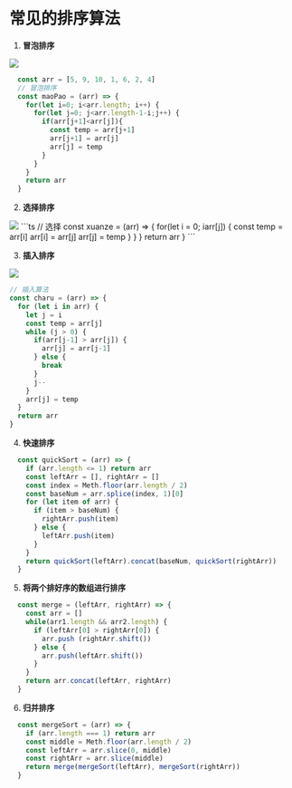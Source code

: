 # 常见的排序算法
1. **冒泡排序**
  <image class="common-image" src="https://pic4.zhimg.com/v2-daac759374adb7a62bb36823811a4ee3_b.webp" />

  ```ts
    const arr = [5, 9, 10, 1, 6, 2, 4]
    // 冒泡排序
    const maoPao = (arr) => {
      for(let i=0; i<arr.length; i++) {
        for(let j=0; j<arr.length-1-i;j++) {
          if(arr[j+1]<arr[j]){
            const temp = arr[j+1]
            arr[j+1] = arr[j]
            arr[j] = temp
          }
        }
      }
      return arr
    }
  ```

2. **选择排序**
  <image class="common-image" src="https://pic3.zhimg.com/v2-6ef883a4e982bd0c488cf2ef5830fea2_b.webp"/>
  ```ts
    // 选择
    const xuanze = (arr) => {
      for(let i = 0; i<arr.length;i++) {
        for(let j = i; j<arr.length;j++) {
          if(arr[i]>arr[j]) {
            const temp = arr[i]
            arr[i] = arr[j]
            arr[j] = temp
          }
        }
      }
      return arr
    }
  ```

3. **插入排序**
  <image class="common-image" src="https://pic3.zhimg.com/v2-f8e7d9fca6ebdb8fe0a94f93d925f24c_b.webp"/>

  ```ts
  // 插入算法
  const charu = (arr) => {
    for (let i in arr) {
      let j = i
      const temp = arr[j]
      while (j > 0) {
        if(arr[j-1] > arr[j]) {
          arr[j] = arr[j-1]
        } else {
          break
        }
        j--
      }
      arr[j] = temp
    }
    return arr
  }
  ```

4. **快速排序**
```TypeScript
  const quickSort = (arr) => {
    if (arr.length <= 1) return arr
    const leftArr = [], rightArr = []
    const index = Meth.floor(arr.length / 2)
    const baseNum = arr.splice(index, 1)[0]
    for (let item of arr) {
      if (item > baseNum) {
        rightArr.push(item)
      } else {
        leftArr.push(item)
      }
    }
    return quickSort(leftArr).concat(baseNum, quickSort(rightArr))
  }
```

5. **将两个排好序的数组进行排序**
```TypeScript
  const merge = (leftArr, rightArr) => {
    const arr = []
    while(arr1.length && arr2.length) {
      if (leftArr[0] > rightArr[0]) {
        arr.push (rightArr.shift())
      } else {
        arr.push(leftArr.shift())
      }
    }
    return arr.concat(leftArr, rightArr)
  }
```

6. **归并排序**

```TypeScript
  const mergeSort = (arr) => {
    if (arr.length === 1) return arr
    const middle = Meth.floor(arr.length / 2)
    const leftArr = arr.slice(0, middle)
    const rightArr = arr.slice(middle)
    return merge(mergeSort(leftArr), mergeSort(rightArr))
  }
```
